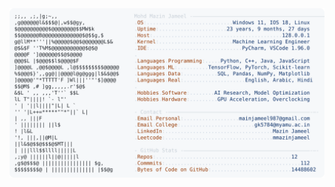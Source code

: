 <picture>
  <source srcset="https://raw.githubusercontent.com/mmazinjameel/mmazinjameel/main/dark_mode.svg?v=1756696452" media="(prefers-color-scheme: dark)">
  <img src="https://raw.githubusercontent.com/mmazinjameel/mmazinjameel/main/light_mode.svg?v=1756696452">
</picture>
